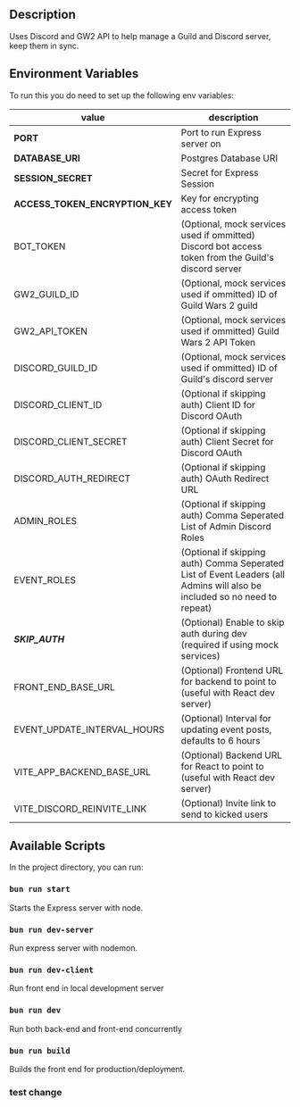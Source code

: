 ## Description

Uses Discord and GW2 API to help manage a Guild and Discord server, keep them in sync.

## Environment Variables

To run this you do need to set up the following env variables:

| value                           | description                                                                                                               |
| ------------------------------- | ------------------------------------------------------------------------------------------------------------------------- |
| **PORT**                        | Port to run Express server on                                                                                             |
| **DATABASE_URI**                | Postgres Database URI                                                                                                     |
| **SESSION_SECRET**              | Secret for Express Session                                                                                                |
| **ACCESS_TOKEN_ENCRYPTION_KEY** | Key for encrypting access token                                                                                           |
| BOT_TOKEN                       | (Optional, mock services used if ommitted) Discord bot access token from the Guild's discord server                       |
| GW2_GUILD_ID                    | (Optional, mock services used if ommitted) ID of Guild Wars 2 guild                                                       |
| GW2_API_TOKEN                   | (Optional, mock services used if ommitted) Guild Wars 2 API Token                                                         |
| DISCORD_GUILD_ID                | (Optional, mock services used if ommitted) ID of Guild's discord server                                                   |
| DISCORD_CLIENT_ID               | (Optional if skipping auth) Client ID for Discord OAuth                                                                   |
| DISCORD_CLIENT_SECRET           | (Optional if skipping auth) Client Secret for Discord OAuth                                                               |
| DISCORD_AUTH_REDIRECT           | (Optional if skipping auth) OAuth Redirect URL                                                                            |
| ADMIN_ROLES                     | (Optional if skipping auth) Comma Seperated List of Admin Discord Roles                                                   |
| EVENT_ROLES                     | (Optional if skipping auth) Comma Seperated List of Event Leaders (all Admins will also be included so no need to repeat) |
| **_SKIP_AUTH_**                 | (Optional) Enable to skip auth during dev (required if using mock services)                                               |
| FRONT_END_BASE_URL              | (Optional) Frontend URL for backend to point to (useful with React dev server)                                            |
| EVENT_UPDATE_INTERVAL_HOURS     | (Optional) Interval for updating event posts, defaults to 6 hours                                                         |
| VITE_APP_BACKEND_BASE_URL       | (Optional) Backend URL for React to point to (useful with React dev server)                                               |
| VITE_DISCORD_REINVITE_LINK      | (Optional) Invite link to send to kicked users                                                                            |

## Available Scripts

In the project directory, you can run:

### `bun run start`

Starts the Express server with node.

### `bun run dev-server`

Run express server with nodemon.

### `bun run dev-client`

Run front end in local development server

### `bun run dev`

Run both back-end and front-end concurrently

### `bun run build`

Builds the front end for production/deployment.

### test change
